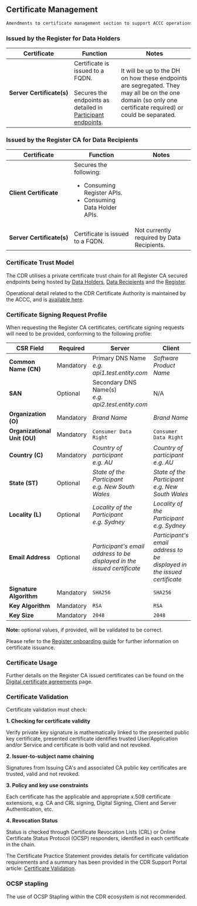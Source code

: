 
## Certificate Management

```diff
Amendments to certificate management section to support ACCC operations
```

### Issued by the Register for Data Holders
Certificate | Function | Notes
-----------|------------------------------------------|------------------------------
| <span style="white-space: nowrap;">**Server Certificate(s)**</span> | Certificate is issued to a FQDN.<br><br>Secures the endpoints as detailed in [Participant endpoints](#participant-endpoints). | It will be up to the DH on how these endpoints are segregated. They may all be on the one domain (so only one certificate required) or could be separated.

### Issued by the Register CA for Data Recipients



Certificate | Function | Notes
-----------|------------------------------------------|------------------------------
| **Client Certificate** | Secures the following:<ul><li>Consuming Register APIs.</li><li>Consuming Data Holder APIs.</li></ul>
| <span style="white-space: nowrap;">**Server Certificate(s)**</span> | Certificate is issued to a FQDN. | Not currently required by Data Recipients.


### Certificate Trust Model



The CDR utilises a private certificate trust chain for all Register CA secured endpoints being hosted by [Data Holders](#participant-endpoints), [Data Recipients](#participant-endpoints) and the [Register](#register-apis).

Operational detail related to the CDR Certificate Authority is maintained by the ACCC, and is [available here](https://consumerdataright.atlassian.net/wiki/spaces/DP/pages/360415310/Certificate+Management).


### Certificate Signing Request Profile
When requesting the Register CA certificates, certificate signing requests will need to be provided, conforming to the following profile:

CSR Field | Required | Server | Client
-----------|----------|----------|----------
|**Common Name (CN)**| Mandatory | Primary DNS Name<br>*e.g. api1.test.entity.com* | _Software Product Name_
|**SAN**| Optional | Secondary DNS Name(s) <br>*e.g. api2.test.entity.com* | N/A
|**Organization (O)**| Mandatory| _Brand Name_ | _Brand Name_
|**Organizational Unit (OU)**| Mandatory| `Consumer Data Right` | `Consumer Data Right`
|**Country (C)**| Mandatory | _Country of participant_<br>*e.g. AU* | _Country of participant_<br>*e.g. AU*
|**State (ST)**| Optional | _State of the Participant_<br>*e.g. New South Wales* | _State of the Participant_<br>*e.g. New South Wales*
|**Locality (L)**| Optional | _Locality of the Participant_<br>*e.g. Sydney* | _Locality of the Participant_<br>*e.g. Sydney*
|**Email Address**| Optional | _Participant's email address to be displayed in the issued certificate_ | _Participant's email address to be displayed in the issued certificate_
|**Signature Algorithm**| Mandatory | `SHA256` | `SHA256`
|**Key Algorithm**| Mandatory | `RSA` | `RSA`
|**Key Size**| Mandatory | `2048` | `2048`

**Note:** optional values, if provided, will be validated to be correct.

Please refer to the [Register onboarding guide](https://www.accc.gov.au/focus-areas/consumer-data-right-cdr-0/on-boarding-guide) for further information on certificate issuance.

### Certificate Usage
Further details on the Register CA issued certificates can be found on the [Digital certificate agreements](https://www.cdr.gov.au/resources/agreements/digital-certificate-agreements) page.

### Certificate Validation
Certificate validation must check:

**1. Checking for certificate validity**

Verify private key signature is mathematically linked to the presented public key certificate, presented certificate identifies trusted User/Application and/or Service and certificate is both valid and not revoked.

**2. Issuer‐to‐subject name chaining**

Signatures from Issuing CA's and associated CA public key certificates are trusted, valid and not revoked.

**3. Policy and key use constraints**

Each certificate has the applicable and appropriate x.509 certificate extensions, e.g. CA and CRL signing, Digital Signing, Client and Server Authentication, etc.

**4. Revocation Status**

Status is checked through Certificate Revocation Lists (CRL) or Online Certificate Status Protocol (OCSP) responders, identified in each certificate in the chain.

The Certificate Practice Statement provides details for certificate validation requirements and a summary has been provided in the CDR Support Portal article: [Certificate Validation](https://cdr-support.zendesk.com/hc/en-us/articles/900005826963-Certificate-Validation).

### OCSP stapling
The use of OCSP Stapling within the CDR ecosystem is not recommended.
